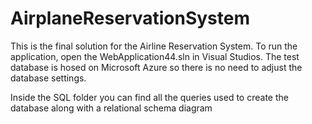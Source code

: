 # AirplaneReservationSystem

This is the final solution for the Airline Reservation System. To run the application, open the WebApplication44.sln in Visual Studios. The test database is hosed on Microsoft Azure so there is no need to adjust the database settings.

Inside the SQL folder you can find all the queries used to create the database along with a relational schema diagram 
